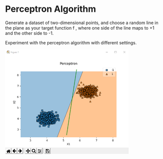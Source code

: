 # Perceptron Algorithm


Generate a dataset of two-dimensional points, and choose a random line in the plane as your target function f , where one side of the line maps to +1 and the other
side to -1.

Experiment with the perceptron algorithm with different settings.


<img src = "https://github.com/ElifHangul/MachineLearning/blob/master/Perceptron/images/5.png" width=400>
